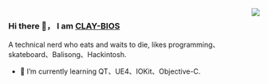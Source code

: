 <img src="https://github-readme-stats.vercel.app/api?username=CLAY-BIOS&show_icons=true&hide_border=false&icon_color=4c71f2&title_color=2f80ed" align="right">

### Hi there 👋， I am [CLAY-BIOS](https://github.com/CLAY-BIOS)

A technical nerd who eats and waits to die, likes programming、skateboard、Balisong、Hackintosh.




- 🌱 I’m currently learning QT、UE4、IOKit、Objective-C.



<!--
**CLAY-BIOS/CLAY-BIOS** is a ✨ _special_ ✨ repository because its `README.md` (this file) appears on your GitHub profile.

Here are some ideas to get you started:

- 🔭 I’m currently working on ...
- 🌱 I’m currently learning ...
- 👯 I’m looking to collaborate on ...
- 🤔 I’m looking for help with ...
- 💬 Ask me about ...
- 📫 How to reach me: ...
- 😄 Pronouns: ...
- ⚡ Fun fact: ...
-->
